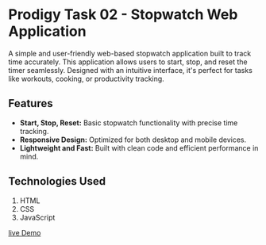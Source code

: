 # Prodigy Task 02 - Stopwatch Web Application

A simple and user-friendly web-based stopwatch application built to track time accurately. This application allows users to start, stop, and reset the timer seamlessly. Designed with an intuitive interface, it's perfect for tasks like workouts, cooking, or productivity tracking.

## Features

- **Start, Stop, Reset:** Basic stopwatch functionality with precise time tracking.
- **Responsive Design:** Optimized for both desktop and mobile devices.
- **Lightweight and Fast:** Built with clean code and efficient performance in mind.

## Technologies Used

1. HTML  
2. CSS  
3. JavaScript  

[live Demo](http://127.0.0.1:5501/index.html)
